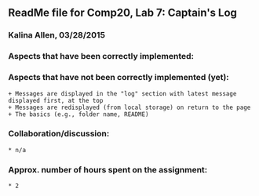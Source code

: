 ## ReadMe file for Comp20, Lab 7: Captain's Log
### Kalina Allen, 03/28/2015

### Aspects that have been correctly implemented:

### Aspects that have not been correctly implemented (yet):
	+ Messages are displayed in the "log" section with latest message displayed first, at the top
	+ Messages are redisplayed (from local storage) on return to the page
	+ The basics (e.g., folder name, README)

### Collaboration/discussion:
	* n/a

### Approx. number of hours spent on the assignment:
	* 2 
